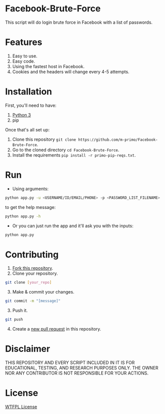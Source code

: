 # Facebook-Brute-Force
This script will do login brute force in Facebook with a list of passwords.


# Features
1. Easy to use.
2. Easy code.
3. Using the fastest host in Facebook.
4. Cookies and the headers will change every 4-5 attempts.


# Installation
First, you'll need to have:
1. [Python 3](https://www.python.org/downloads/)
2. pip

Once that's all set up:

1. Clone this repository ```git clone https://github.com/m-primo/Facebook-Brute-Force```.
2. Go to the cloned directory ```cd Facebook-Brute-Force```.
3. Install the requirements ```pip install -r primo-pip-reqs.txt```.


# Run
- Using arguments:
```bash
python app.py -u <USERNAME/ID/EMAIL/PHONE> -p <PASSWORD_LIST_FILENAME> -l <LOG_FILE_NAME>
```
to get the help message:
```bash
python app.py -h
```
- Or you can just run the app and it'll ask you with the inputs:
```bash
python app.py
```


# Contributing
1. [Fork this repository](https://github.com/m-primo/Facebook-Brute-Force/fork).
2. Clone your repository.
```bash
git clone [your_repo]
```
3. Make & commit your changes.
```bash
git commit -m "[message]"
```
3. Push it.
```bash
git push
```
4. Create a [new pull request](https://github.com/m-primo/Facebook-Brute-Force/pulls) in this repository.


# Disclaimer
THIS REPOSITORY AND EVERY SCRIPT INCLUDED IN IT IS FOR EDUCATIONAL, TESTING, AND RESEARCH PURPOSES ONLY. THE OWNER NOR ANY CONTRIBUTOR IS NOT RESPONSIBLE FOR YOUR ACTIONS.


# License
[WTFPL License](LICENSE)